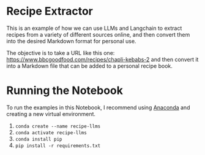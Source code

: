 # Recipe Extractor

This is an example of how we can use LLMs and Langchain to extract recipes from a variety of different sources online,
and then convert them into the desired Markdown format for personal use.

The objective is to take a URL like this one: https://www.bbcgoodfood.com/recipes/chapli-kebabs-2 and then convert it
into a Markdown file that can be added to a personal recipe book.

# Running the Notebook

To run the examples in this Notebook, I recommend using [Anaconda](https://www.anaconda.com/download) and creating a new
virtual environment.

1. `conda create --name recipe-llms`
1. `conda activate recipe-llms`
1. `conda install pip`
1. `pip install -r requirements.txt`
